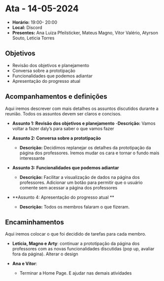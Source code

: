 # Ata - 14-05-2024

- **Horário:** 19:00- 20:00
- **Local:** Discord
- **Presentes:** Ana Luiza Pfeilsticker, Mateus Magno, Vitor Valério, Atyrson Souto, Leticia Torres

## Objetivos
 
- Revisão dos objetivos e planejamento
- Conversa sobre a prototipação
- Funcionalidades que podemos adiantar
- Apresentação do progresso atual 

## Acompanhamentos e definições

Aqui iremos descrever com mais detalhes os assuntos discutidos durante a reunião. Todos os assuntos devem ser claros e concisos.

- **Assunto 1: Revisão dos objetivos e planejamento** 
-**Descrição:** Vamos voltar a fazer daly’s para saber o que vamos fazer

- **Assunto 2: Conversa sobre a prototipação**
  - **Descrição:** Decidimos replanejar os detalhes da prototipação da página dos professores. Iremos mudar os cara e tornar o fundo mais interessante

- **Assunto 3: Funcionalidades que podemos adiantar**
  - **Descrição:** Facilitar a visualização de dados na página dos professores. Adicionar um botão para permitir que o usuário comente sem acessar a página dos professores 

- **Assunto 4: Apresentação do progresso atual **
  - **Descrição:** Todos os membros falaram o que fizeram.
 

## Encaminhamentos

Aqui iremos colocar o que foi decidido de tarefas para cada membro.

- **Leticia, Magno e Arty**: continuar a prototipação da página dos professores com as novas funcionalidades discutidas (pop up, avaliar fora da página). Alterar o design

- **Ana e Vitor**:
  - Terminar a Home Page. E ajudar nas demais atividades
